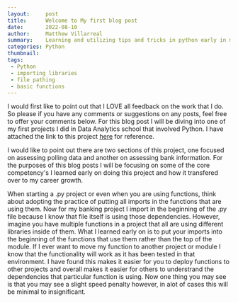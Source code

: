```yaml
---
layout:     post
title:      Welcome to My first blog post
date:       2022-08-10
author:     Matthew Villarreal
summary:    Learning and utilizing tips and tricks in python early in my career
categories: Python
thumbnail:  
tags:
 - Python
 - importing libraries
 - file pathing
 - basic functions
---
```



I would first like to point out that I LOVE all feedback on the work that I do. So please if you have any comments or suggestions on any posts, feel free to offer your comments below. For this blog post I will be diving into one of my first projects I did in Data Analytics school that involved Python. I have attached the link to this project [here](https://github.com/Mvillarreal88/Bank-and-Polling-Python-Analysis-) for reference.

I would like to point out there are two sections of this project, one focused on assessing polling data and another on assessing bank information. For the purposes of this blog posts I will be focusing on some of the core competency's I learned early on doing this project and how it transfered over to my career growth.

When starting a .py project or even when you are using functions, think about adopting the practice of putting all imports in the functions that are using them. Now for my banking project I import in the beginning of the .py file because I know that file itself is using those dependencies. However, imagine you have multiple functions in a project that all are using different libraries inside of them. What I learned early on is to put your imports into the beginning of the functions that use them rather than the top of the module. If I ever want to move my function to another project or module I know that the functionality will work as it has been tested in that environment. I have found this makes it easier for you to deploy functions to other projects and overall makes it easier for others to understrand the dependencies that particular function is using. Now one thing you may see is that you may see a slight speed penalty however, in alot of cases this will be minimal to insignificant.


[1]: http://www.jacobtomlinson.co.uk/
